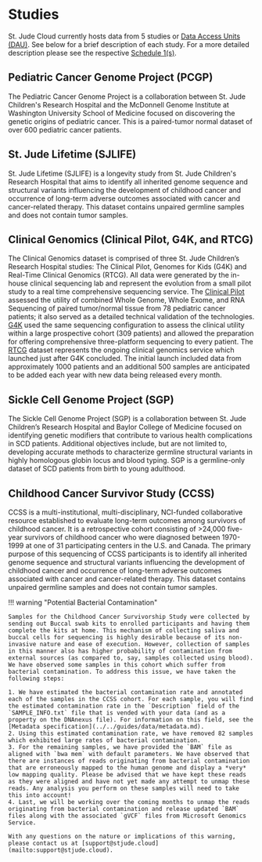 # Studies

St. Jude Cloud currently hosts data from 5 studies or [Data Access Units (DAU)](../../glossary.md#data-access-unit). See below for a brief description of each study. For a more detailed description please see the respective [Schedule 1(s)](../../citing-stjude-cloud.md#dataset-reference-table).

## Pediatric Cancer Genome Project (PCGP)
The Pediatric Cancer Genome Project is a collaboration between St. Jude Children's Research Hospital and the McDonnell Genome Institute at Washington University School of Medicine focused on discovering the genetic origins of pediatric cancer. This is a paired-tumor normal dataset of over 600 pediatric cancer patients. 

## St. Jude Lifetime (SJLIFE)
St. Jude Lifetime (SJLIFE) is a longevity study from St. Jude Children's Research Hospital that aims to identify all inherited genome sequence and structural variants influencing the development of childhood cancer and occurrence of long-term adverse outcomes associated with cancer and cancer-related therapy. This dataset contains unpaired germline samples and does not contain tumor samples. 

## Clinical Genomics (Clinical Pilot, G4K, and RTCG)
The Clinical Genomics dataset is comprised of three St. Jude Children’s Research Hospital studies: The Clinical Pilot, Genomes for Kids (G4K) and Real-Time Clinical Genomics (RTCG). All data were generated by the in-house clinical sequencing lab and represent the evolution from a small pilot study to a real time comprehensive sequencing service. The [Clinical Pilot](https://www.ncbi.nlm.nih.gov/pubmed/30262806) assessed the utility of combined Whole Genome, Whole Exome, and RNA Sequencing of paired tumor/normal tissue from 78 pediatric cancer patients; it also served as a detailed technical validation of the technologies. [G4K](https://www.stjude.org/research/clinical-trials/g4k-genetics.html) used the same sequencing configuration to assess the clinical utility within a large prospective cohort (309 patients) and allowed the preparation for offering comprehensive three-platform sequencing to every patient. The [RTCG](https://ascopubs.org/doi/abs/10.1200/JCO.2019.37.15_suppl.10019) dataset represents the ongoing clinical genomics service which launched just after G4K concluded. The initial launch included data from approximately 1000 patients and an additional 500 samples are anticipated to be added each year with new data being released every month.

## Sickle Cell Genome Project (SGP)
The Sickle Cell Genome Project (SGP) is a collaboration between St. Jude Children’s Research Hospital and Baylor College of Medicine focused on identifying genetic modifiers that contribute to various health complications in SCD patients. Additional objectives include, but are not limited to, developing accurate methods to characterize germline structural variants in highly homologous globin locus and blood typing. SGP is a germline-only dataset of SCD patients from birth to young adulthood.

## Childhood Cancer Survivor Study (CCSS)
CCSS is a multi-institutional, multi-disciplinary, NCI-funded collaborative resource established to evaluate long-term outcomes among survivors of childhood cancer. It is a retrospective cohort consisting of >24,000 five-year survivors of childhood cancer who were diagnosed between 1970-1999 at one of 31 participating centers in the U.S. and Canada. The primary purpose of this sequencing of CCSS participants is to identify all inherited genome sequence and structural variants influencing the development of childhood cancer and occurrence of long-term adverse outcomes associated with cancer and cancer-related therapy. This dataset contains unpaired germline samples and does not contain tumor samples. 

!!! warning "Potential Bacterial Contamination"

    Samples for the Childhood Cancer Survivorship Study were collected by sending out Buccal swab kits to enrolled participants and having them complete the kits at home. This mechanism of collecting saliva and buccal cells for sequencing is highly desirable because of its non-invasive nature and ease of execution. However, collection of samples in this manner also has higher probability of contamination from external sources (as compared to, say, samples collected using blood). We have observed some samples in this cohort which suffer from bacterial contamination. To address this issue, we have taken the following steps:

    1. We have estimated the bacterial contamination rate and annotated each of the samples in the CCSS cohort. For each sample, you will find the estimated contamination rate in the `Description` field of the `SAMPLE_INFO.txt` file that is vended with your data (and as a property on the DNAnexus file). For information on this field, see the [Metadata specification](../../guides/data/metadata.md).
    2. Using this estimated contamination rate, we have removed 82 samples which exhibited large rates of bacterial contamination.
    3. For the remaining samples, we have provided the `BAM` file as aligned with `bwa mem` with default parameters. We have observed that there are instances of reads originating from bacterial contamination that are erroneously mapped to the human genome and display a *very* low mapping quality. Please be advised that we have kept these reads as they were aligned and have not yet made any attempt to unmap these reads. Any analysis you perform on these samples will need to take this into account!
    4. Last, we will be working over the coming months to unmap the reads originating from bacterial contamination and release updated `BAM` files along with the associated `gVCF` files from Microsoft Genomics Service.

    With any questions on the nature or implications of this warning, please contact us at [support@stjude.cloud](mailto:support@stjude.cloud).